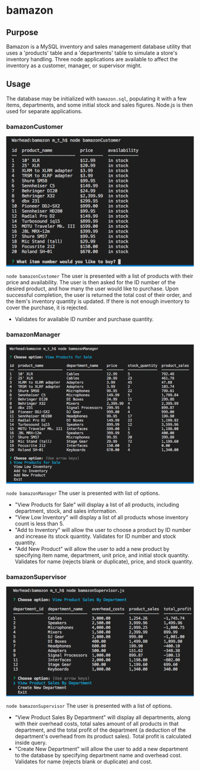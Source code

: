 # bamazon

## Purpose
Bamazon is a MySQL inventory and sales management database utility that uses a 'products' table and a 'departments' table to simulate a store's inventory handling. Three node applications are available to affect the inventory as a customer, manager, or supervisor might.

## Usage
The database may be initialized with `bamazon.sql`, populating it with a few items, departments, and some initial stock and sales figures. Node.js is then used for separate applications.

### bamazonCustomer
![bamazonCustomer interface](assets/images/bamazonCustomer.png)

`node bamazonCustomer`
The user is presented with a list of products with their price and availability. The user is then asked for the ID number of the desired product, and how many the user would like to purchase. Upon successful completion, the user is returned the total cost of their order, and the item's inventory quantity is updated. If there is not enough inventory to cover the purchase, it is rejected.
- Validates for available ID number and purchase quantity.

### bamazonManager
![bamazonManager interface](assets/images/bamazonManager.png)

`node bamazonManager`
The user is presented with list of options.
- "View Products for Sale" will display a list of all products, including department, stock, and sales information.
- "View Low Inventory" will display a list of all products whose inventory count is less than 5.
- "Add to Inventory" will allow the user to choose a product by ID number and increase its stock quantity. Validates for ID number and stock quantity.
- "Add New Product" will allow the user to add a new product by specifying item name, department, unit price, and initial stock quantity. Validates for name (rejects blank or duplicate), price, and stock quantity.

### bamazonSupervisor
![bamazonSupervisor interface](assets/images/bamazonSupervisor.png)

`node bamazonSupervisor`
The user is presented with a list of options.
- "View Product Sales By Department" will display all departments, along with their overhead costs, total sales amount of all products in that department, and the total profit of the department (a deduction of the department's overhead from its product sales). Total profit is calculated inside query.
- "Create New Department" will allow the user to add a new department to the database by specifying department name and overhead cost. Validates for name (rejects blank or duplicate) and cost.
